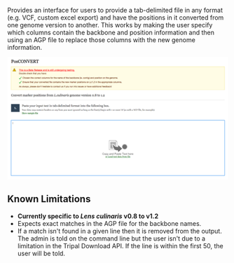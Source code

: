 Provides an interface for users to provide a tab-delimited file in any format (e.g. VCF, custom excel export) and have the positions in it converted from one genome version to another. This works by making the user specify which columns contain the backbone and position information and then using an AGP file to replace those columns with the new genome information.

![Screenshot of module interface.](includes/posConvert.screenshot.png)

## Known Limitations
- **Currently specific to *Lens culinaris* v0.8 to v1.2**
- Expects exact matches in the AGP file for the backbone names.
- If a match isn't found in a given line then it is removed from the output. The admin is told on the command line but the user isn't due to a limitation in the Tripal Download API. If the line is within the first 50, the user will be told.
